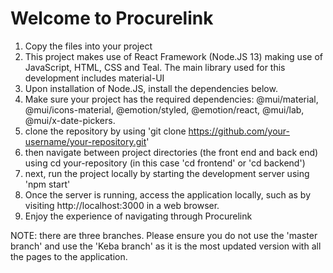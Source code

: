#  Welcome to Procurelink
1. Copy the files into your project
2. This project makes use of React Framework (Node.JS 13) making use of JavaScript, HTML, CSS and Teal. The main library used for this development includes material-UI
3. Upon installation of Node.JS, install the dependencies below.
4. Make sure your project has the required dependencies: @mui/material, @mui/icons-material, @emotion/styled, @emotion/react, @mui/lab, @mui/x-date-pickers.
5. clone the repository by using 'git clone https://github.com/your-username/your-repository.git'
6. then navigate between project directories (the front end and back end) using cd your-repository (in this case 'cd frontend' or 'cd backend')
7. next, run the project locally by starting the development server using 'npm start'
8. Once the server is running, access the application locally, such as by visiting http://localhost:3000 in a web browser.
9. Enjoy the experience of navigating through Procurelink
 


NOTE: there are three branches. Please ensure you do not use the 'master branch' and use the 'Keba branch' as it is the most updated version with all the pages to the application.
